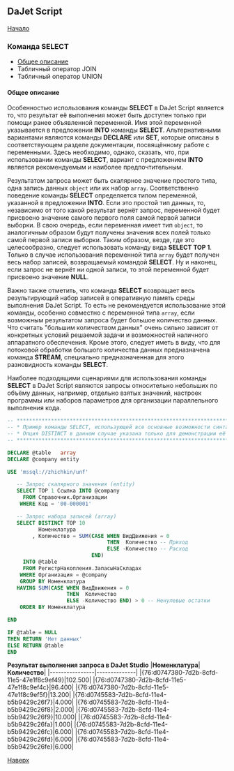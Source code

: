 ## DaJet Script

[Начало](https://github.com/zhichkin/dajet/tree/main/doc/dajet-script/README.md)

### Команда SELECT

- [Общее описание](#общее-описание)
- Табличный оператор JOIN
- Табличный оператор UNION

#### Общее описание

Особенностью использования команды **SELECT** в DaJet Script является то, что результат её выполнения может быть доступен только при помощи ранее объявленной переменной. Имя этой переменной указывается в предложении **INTO** команды **SELECT**. Альтернативными вариантами являются команды **DECLARE** или **SET**, которые описаны в соответствующем разделе документации, посвящённому работе с переменными. Здесь необходимо, однако, сказать, что, при использовании команды **SELECT**, вариант с предложением **INTO** является рекомендуемым и наиболее предпочтительным.

Результатом запроса может быть скалярное значение простого типа, одна запись данных ```object``` или их набор ```array```. Соответственно поведение команды **SELECT** определяется типом переменной, указанной в предложении **INTO**. Если это простой тип данных, то, независимо от того какой результат вернёт запрос, переменной будет присвоено значение самого первого поля самой первой записи выборки. В свою очередь, если переменная имеет тип ```object```, то аналогичным образом будут получены значения всех полей только самой первой записи выборки. Таким образом, везде, где это целесообразно, следует использовать команду вида **SELECT TOP 1**. Только в случае использования переменной типа ```array``` будет получен весь набор записей, возвращаемый командой **SELECT**. Ну и наконец, если запрос не вернёт ни одной записи, то этой переменной будет присвоено значение **NULL**.

Важно также отметить, что команда **SELECT** возвращает весь результирующий набор записей в оперативную память среды выполнения DaJet Script. То есть не рекомендуется использование этой команды, особенно совместно с переменной типа ```array```, если возможным результатом запроса будет большое количество данных. Что считать "большим количеством данных" очень сильно зависит от конкретных условий решаемой задачи и возможностей наличного аппаратного обеспечения. Кроме этого, следует иметь в виду, что для потоковой обработки большого количества данных предназначена команда **STREAM**, специально предназначенная для этого разновидность команды **SELECT**.

Наиболее подходящими сценариями для использования команды **SELECT** в DaJet Script являются запросы относительно небольших по объёму данных, например, отдельно взятых значений, настроек программы или наборов параметров для организации параллельного выполнения кода.

```SQL
-- ******************************************************************************
-- * Пример команды SELECT, использующей все основные возможности синтаксиса.   *
-- * Опция DISTINCT в данном случае указана только для демонстрации её наличия. *
-- ******************************************************************************

DECLARE @table   array
DECLARE @company entity

USE 'mssql://zhichkin/unf'

   -- Запрос скалярного значения (entity)
   SELECT TOP 1 Ссылка INTO @company
     FROM Справочник.Организации
    WHERE Код = '00-000001'

   -- Запрос набора записей (array)
   SELECT DISTINCT TOP 10
          Номенклатура
        , Количество = SUM(CASE WHEN ВидДвижения = 0
                                THEN  Количество -- Приход
                                ELSE -Количество -- Расход
                           END)
     INTO @table
     FROM РегистрНакопления.ЗапасыНаСкладах
    WHERE Организация = @company
    GROUP BY Номенклатура
   HAVING SUM(CASE WHEN ВидДвижения = 0
                   THEN  Количество
                   ELSE -Количество END) > 0 -- Ненулевые остатки
    ORDER BY Номенклатура

END

IF @table = NULL
THEN RETURN 'Нет данных'
ELSE RETURN @table
END
```
**Результат выполнения запроса в DaJet Studio**
|**Номенклатура**|**Количество**|
|----------------|--------------|
|{76:d0747380-7d2b-8cfd-11e5-47e1f8c9ef49}|102.500|
|{76:d0747380-7d2b-8cfd-11e5-47e1f8c9ef4c}|96.400|
|{76:d0747380-7d2b-8cfd-11e5-47e1f8c9ef5f}|13.200|
|{76:d0745583-7d2b-8cfd-11e4-b5b9429c26f7}|4.000|
|{76:d0745583-7d2b-8cfd-11e4-b5b9429c26f8}|2.000|
|{76:d0745583-7d2b-8cfd-11e4-b5b9429c26f9}|10.000|
|{76:d0745583-7d2b-8cfd-11e4-b5b9429c26fa}|1.000|
|{76:d0745583-7d2b-8cfd-11e4-b5b9429c26fc}|6.000|
|{76:d0745583-7d2b-8cfd-11e4-b5b9429c26fd}|6.000|
|{76:d0745583-7d2b-8cfd-11e4-b5b9429c26fe}|6.000|

[Наверх](#команда-select)
